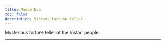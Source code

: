 ```yaml
---
title: Madam Eva
toc: false
description: Vistani fortune teller.
---
```


Mysterious fortune teller of the Vistani people.

---
